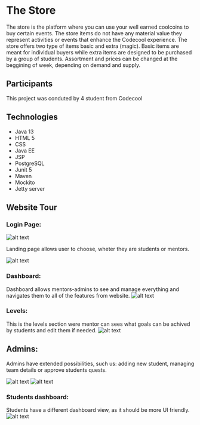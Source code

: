 # The Store
The store is the platform where you can use your well earned coolcoins to buy certain events. 
The store items do not have any material value they represent activities or events that enhance the Codecool experience. 
The store offers two type of items basic and extra (magic). Basic items are meant for individual buyers while extra items are designed to be purchased by a group of students. 
Assortment and prices can be changed at the beggining of week, depending on demand and supply.

## Participants 
This project was conduted by 4 student from Codecool

## Technologies
- Java 13
- HTML 5
- CSS
- Java EE
- JSP
- PostgreSQL
- Junit 5
- Maven
- Mockito
- Jetty server


## Website Tour

### Login Page: 

![alt text](https://user-images.githubusercontent.com/57062670/110766315-5122d380-8255-11eb-9179-879fbf879b17.png)

Landing page allows user to choose, wheter they are students or mentors. 


![alt text](https://user-images.githubusercontent.com/57062670/110766538-8f1ff780-8255-11eb-894a-5c9b407a6367.png)

### Dashboard: 

Dashboard allows mentors-admins to see and manage everything and navigates them to all of the features from website. 
![alt text](https://user-images.githubusercontent.com/57062670/110767718-d65ab800-8256-11eb-9cb1-5946e735b575.png)

### Levels:

This is the levels section were mentor can sees what goals can be achived by students and edit them if needed. 
![alt text](https://user-images.githubusercontent.com/57062670/110768052-26397f00-8257-11eb-93d6-8af273bf276c.png)

## Admins: 

Admins have extended possibilities, such us: adding new student, managing team details or approve students quests.

![alt text](https://user-images.githubusercontent.com/57062670/110768264-5d0f9500-8257-11eb-9a96-112bc20fc4e0.png)
![alt text](https://user-images.githubusercontent.com/57062670/110768274-5ed95880-8257-11eb-8df6-ddeec71b88f4.png)


### Students dashboard: 

Students have a different dashboard view, as it should be more UI friendly. 
![alt text](https://user-images.githubusercontent.com/57062670/110768626-afe94c80-8257-11eb-8c51-727f269b33c6.png)
